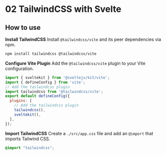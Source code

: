 # 02 TailwindCSS with Svelte

## How to use

**Install TailwindCSS**
Install `@tailwindcss/vite` and its peer dependencies via npm.
```bash
npm install tailwindcss @tailwindcss/vite
```

**Configure Vite Plugin**
Add the `@tailwindcss/vite` plugin to your Vite configuration.
```javascript
import { sveltekit } from '@sveltejs/kit/vite';
import { defineConfig } from 'vite';
// Add the tailwindcss plugin
import tailwindcss from '@tailwindcss/vite';
export default defineConfig({
  plugins: [
    // Add the tailwindcss plugin
    tailwindcss(),
    sveltekit(),
  ],
});
```

**Import TailwindCSS**
Create a `./src/app.css` file and add an `@import` that imports Tailwind CSS.
```css
@import "tailwindcss";
```